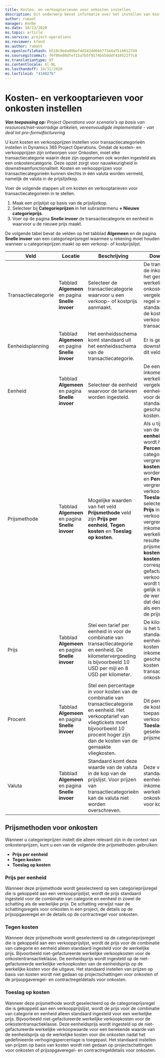 ```yaml
---
title: Kosten- en verkooptarieven voor onkosten instellen
description: Dit onderwerp bevat informatie over het instellen van kosten en verkooptarieven voor transactie- en onkostencategorieën.
author: rumant
manager: Annbe
ms.date: 10/13/2020
ms.topic: article
ms.service: project-operations
ms.reviewer: kfend
ms.author: rumant
ms.openlocfilehash: b518c9eda00bef4d342dd66677344af516012749
ms.sourcegitcommit: f6f86e80dfef15a7b5f9174b55dddf410522f7c8
ms.translationtype: HT
ms.contentlocale: nl-NL
ms.lasthandoff: 10/31/2020
ms.locfileid: "4180276"
---
```

# <a name="set-up-cost-and-sales-rates-for-expenses"></a>Kosten- en verkooptarieven voor onkosten instellen

_**Van toepassing op:** Project Operations voor scenario's op basis van resources/niet-voorradige artikelen, vereenvoudigde implementatie - van deal tot pro-formafacturering_

U kunt kosten en verkoopprijzen instellen voor transactiecategorieën instellen in Dynamics 365 Project Operations. Omdat de kosten- en verkoopprijzen zijn ontworpen voor Onkosten, moet elke transactiecategorie waarin deze zijn opgenomen ook worden ingesteld als een onkostencategorie. Deze opzet zorgt voor nauwkeurigheid in downstreamfunctionaliteit. Kosten en verkoopprijzen voor transactiecategorieën kunnen slechts in één valuta worden vermeld, namelijk de valuta in de prijslijstkop.

Voer de volgende stappen uit om kosten en verkooptarieven voor transactiecategorieën in te stellen. 

1. Maak een prijslijst op basis van de prijslijstkop. 
2. Selecteer bij **Categorieprijzen** in het subrastermenu **+ Nieuwe categorieprijs**. 
3. Voer op de pagina **Snelle invoer** de transactiecategorie en eenheid in waarvoor u de nieuwe prijs maakt.

De volgende tabel bevat de velden op het tabblad **Algemeen** en de pagina **Snelle invoer** van een categorieprijsregel waarmee u rekening moet houden wanneer u categorieprijzen maakt op een verkoop- of kostprijslijst.

| Veld | Locatie | Beschrijving | Downstreamimpact |
| --- | --- | --- | --- |
| Transactiecategorie | Tabblad **Algemeen** en pagina **Snelle invoer** | Selecteer de transactiecategorie waarvoor u een verkoop- of kostprijs aanmaakt. | De transactiecategorie in de inkomende regel met het geschatte of werkelijke bedrag voor onkosten wordt vergeleken met deze regel voor de standaardwaarde voor de kosten- of verkooptarieven van de transactiecategorie. |
| Eenheidsplanning | Tabblad **Algemeen** en pagina **Snelle invoer** | Het eenheidsschema komt standaard uit het eenheidsschema van de transactiecategorie. | Er is geen downstreamimpact van dit veld. |
| Eenheid | Tabblad **Algemeen** en pagina **Snelle invoer** | Selecteer de eenheid waarvoor de tarieven worden ingesteld. | De eenheid op de inkomende schatting of werkelijke waarde wordt vergeleken met de eenheid op deze regel voor de standaardwaarde van de geschatte werkelijke kosten. |
| Prijsmethode | Tabblad **Algemeen** en pagina **Snelle invoer** | Mogelijke waarden van het veld **Prijsmethode** veld zijn **Prijs per eenheid**, **Tegen kosten** en **Toeslag op kosten**. | Als u tijdens het instellen van de prijs **Prijs per eenheid** selecteert, wordt het veld **Percentage** op de categorieprijsregel vergrendeld. Als **Tegen kosten** is geselecteerd, worden de velden **Prijs** en **Percentage** vergrendeld in de verkoopprijslijst. Als u **Toeslag op kosten** selecteer, wordt het veld **Prijs** in de verkoopprijslijst vergrendeld. Op een inkomende regel voor werkelijke onkosten resulteert de prijsmethode **Tegen kosten** of **Toeslag op kosten** erin dat aan de corresponderende niet-gefactureerde verkoopregel een prijs wordt toegewezen die gelijk is aan de prijs op de werkelijke kosten of dat deze wordt berekend als een toeslag bovenop de prijs. |
| Prijs | Tabblad **Algemeen** en pagina **Snelle invoer** | Stel een tarief per eenheid in voor de combinatie van transactiecategorie en eenheid. De kilometervergoeding is bijvoorbeeld 10 USD per mijl en 8 USD per kilometer. | De kilometervergoeding is het tarief dat standaard is voor de eenheidsprijs of de kosten van de inkomende regel met geschatte of werkelijke kosten voor de transactieklasse met onkosten.|
| Procent | Tabblad **Algemeen** en pagina **Snelle invoer** | Stel een percentage in voor kosten van de combinatie van transactiecategorie en eenheid. Het verkooptarief van vliegtickets moet bijvoorbeeld 10 procent hoger zijn dan de kosten van de gemaakte vliegkosten. | Dit percentage bovenop de kosten is alleen van toepassing op een verkoopprijslijst wanneer **Toeslag op kosten** is geselecteerd als prijsmethode. |
| Valuta | Tabblad **Algemeen** en pagina **Snelle invoer** | Standaard komt deze waarde van de valuta in de kop van de prijslijst. Voor prijzen van transactiecategorieën kan de valuta niet worden overschreven. | Deze valuta is de standaardvaluta voor de eenheidsprijs van de inkomende regel met werkelijke kosten van de onkostentransactieklasse voor kosten en verkoop. |

## <a name="pricing-methods-for-expenses"></a>Prijsmethoden voor onkosten

Wanneer u categorieprijzen instelt die alleen relevant zijn in de context van onkostenprijzen, kunt u een van de volgende drie prijsmethoden gebruiken:

- **Prijs per eenheid**
- **Tegen kosten**
- **Toeslag op kosten**

### <a name="price-per-unit"></a>Prijs per eenheid
Wanneer deze prijsmethode wordt geselecteerd op een categorieprijsregel die is gekoppeld aan een verkoopprijslijst, wordt de prijs standaard ingesteld voor de combinatie van categorie en eenheid in zowel de schatting als de werkelijke prijs. De schatting verwijst naar de schattingsregels voor onkosten in een project, de details op de prijsopgaveregel en de details op de contractregel voor onkosten.

### <a name="at-cost"></a>Tegen kosten
Wanneer deze prijsmethode wordt geselecteerd op de categorieprijsregel die is gekoppeld aan een verkoopprijslijst, wordt de prijs voor de combinatie van categorie en eenheid alleen standaard ingesteld voor de werkelijke prijs. Bijvoorbeeld niet-gefactureerde werkelijke verkoopkosten voor de onkostentransactieklasse. De eenheidsprijs wordt ingesteld op de niet-gefactureerde werkelijke verkoopkosten van de eenheidsprijs op de werkelijke kosten voor die uitgave. Het standaard instellen van prijzen op basis van kosten wordt niet gedaan op projectschattingen voor onkosten of de prijsopgaveregel- en contractregeldetails voor onkosten.

### <a name="markup-over-cost"></a>Toeslag op kosten
Wanneer deze prijsmethode wordt geselecteerd op de categorieprijsregel die is gekoppeld aan een verkoopprijslijst, wordt de prijs voor de combinatie van categorie en eenheid alleen standaard ingesteld voor een werkelijke prijs. Bijvoorbeeld niet-gefactureerde werkelijke verkoopkosten voor de onkostentransactieklasse. Deze eenheidsprijs wordt ingesteld op de niet-gefactureerde werkelijke verkoopwaarde voor een berekende waarde van de eenheidsprijs op de werkelijke kosten voor die onkosten nadat het gedefinieerde verhogingspercentage is toegepast. Het standaard instellen van prijzen op basis van kosten wordt niet gedaan op projectschattingen voor onkosten of prijsopgaveregel- en contractregeldetails voor onkosten.

